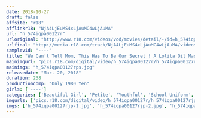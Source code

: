 ```yaml
---
date: 2018-10-27
draft: false
affsite: "r18"
afflinkr18: "NjA4LjEuMS4xLjAuMC4wLjAuMA"
url: "h_574iqpa00127r"
urloriginal: "http://www.r18.com/videos/vod/movies/detail/-/id=h_574iqpa00127r"
urlfinal: "http://media.r18.com/track/NjA4LjEuMS4xLjAuMC4wLjAuMA/videos/vod/movies/detail/-/id=h_574iqpa00127r"
samplevid: "----"
title: "We Can't Tell Mom, This Has To Be Our Secret ! A Lolita Oil Massage 240 Minutes!"
mainimgurl: "pics.r18.com/digital/video/h_574iqpa00127r/h_574iqpa00127rps.jpg"
mainimgs: "h_574iqpa00127rps.jpg"
releasedate: "Mar. 20, 2018"
duration: 238
productioncomp: "Only 1980 Yen"
girls: ['----']
categories: ['Beautiful Girl', 'Petite', 'Youthful', 'School Uniform', 'Massage', 'Compilation', 'Over 4 Hours']
imgurls: ['pics.r18.com/digital/video/h_574iqpa00127r/h_574iqpa00127rjp-1.jpg', 'pics.r18.com/digital/video/h_574iqpa00127r/h_574iqpa00127rjp-2.jpg', 'pics.r18.com/digital/video/h_574iqpa00127r/h_574iqpa00127rjp-3.jpg', 'pics.r18.com/digital/video/h_574iqpa00127r/h_574iqpa00127rjp-4.jpg', 'pics.r18.com/digital/video/h_574iqpa00127r/h_574iqpa00127rjp-5.jpg', 'pics.r18.com/digital/video/h_574iqpa00127r/h_574iqpa00127rjp-6.jpg', 'pics.r18.com/digital/video/h_574iqpa00127r/h_574iqpa00127rjp-7.jpg', 'pics.r18.com/digital/video/h_574iqpa00127r/h_574iqpa00127rjp-8.jpg', 'pics.r18.com/digital/video/h_574iqpa00127r/h_574iqpa00127rjp-9.jpg', 'pics.r18.com/digital/video/h_574iqpa00127r/h_574iqpa00127rjp-10.jpg', 'pics.r18.com/digital/video/h_574iqpa00127r/h_574iqpa00127rjp-11.jpg', 'pics.r18.com/digital/video/h_574iqpa00127r/h_574iqpa00127rjp-12.jpg', 'pics.r18.com/digital/video/h_574iqpa00127r/h_574iqpa00127rjp-13.jpg', 'pics.r18.com/digital/video/h_574iqpa00127r/h_574iqpa00127rjp-14.jpg', 'pics.r18.com/digital/video/h_574iqpa00127r/h_574iqpa00127rjp-15.jpg', 'pics.r18.com/digital/video/h_574iqpa00127r/h_574iqpa00127rjp-16.jpg', 'pics.r18.com/digital/video/h_574iqpa00127r/h_574iqpa00127rjp-17.jpg', 'pics.r18.com/digital/video/h_574iqpa00127r/h_574iqpa00127rjp-18.jpg', 'pics.r18.com/digital/video/h_574iqpa00127r/h_574iqpa00127rjp-19.jpg', 'pics.r18.com/digital/video/h_574iqpa00127r/h_574iqpa00127rjp-20.jpg']
imgs: ['h_574iqpa00127rjp-1.jpg', 'h_574iqpa00127rjp-2.jpg', 'h_574iqpa00127rjp-3.jpg', 'h_574iqpa00127rjp-4.jpg', 'h_574iqpa00127rjp-5.jpg', 'h_574iqpa00127rjp-6.jpg', 'h_574iqpa00127rjp-7.jpg', 'h_574iqpa00127rjp-8.jpg', 'h_574iqpa00127rjp-9.jpg', 'h_574iqpa00127rjp-10.jpg', 'h_574iqpa00127rjp-11.jpg', 'h_574iqpa00127rjp-12.jpg', 'h_574iqpa00127rjp-13.jpg', 'h_574iqpa00127rjp-14.jpg', 'h_574iqpa00127rjp-15.jpg', 'h_574iqpa00127rjp-16.jpg', 'h_574iqpa00127rjp-17.jpg', 'h_574iqpa00127rjp-18.jpg', 'h_574iqpa00127rjp-19.jpg', 'h_574iqpa00127rjp-20.jpg']
---
```

